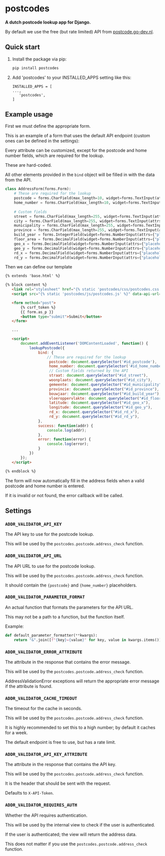 postcodes
================

**A dutch postcode lookup app for Django.**

By default we use the free (but rate limited) API from [postcode.go-dev.nl](https://postcode.go-dev.nl/).

Quick start
-----------

1. Install the package via pip:

   ```bash
   pip install postcodes
   ```

2. Add 'postcodes' to your INSTALLED_APPS setting like this:

   ```
   INSTALLED_APPS = [
   ...,
      'postcodes',
   ]
   ```


## Example usage

First we must define the appropriate form.

This is an example of a form that uses the default API endpoint (custom ones can be defined in the settings):

Every attribute can be customized, except for the postcode and home number fields, which are required for the lookup.

These are hard-coded.

All other elements provided in the `bind` object will be filled in with the data from the API.

```python
class AddressForm(forms.Form):
    # These are required for the lookup
    postcode = forms.CharField(max_length=10, widget=forms.TextInput(attrs={"placeholder": "1234 AB", "class": "postcode", "pattern": "^[0-9]{4}(\s+|)[A-Z]{2}$"}))
    home_number = forms.CharField(max_length=10, widget=forms.TextInput(attrs={"placeholder": "123", "class": "home_number"}))
    
    # Custom fields
    street = forms.CharField(max_length=255, widget=forms.TextInput(attrs={"placeholder": "Main street", "class": "street"}))
    city = forms.CharField(max_length=255, widget=forms.TextInput(attrs={"placeholder": "Amsterdam", "class": "city"}))
    municipality = forms.CharField(max_length=255, widget=forms.TextInput(attrs={"placeholder": "Amsterdam", "class": "municipality"}))
    province = forms.CharField(max_length=255, widget=forms.TextInput(attrs={"placeholder": "Noord-Holland", "class": "province"}))
    build_year = forms.IntegerField(widget=forms.NumberInput(attrs={"placeholder": "1990", "class": "build_year", "pattern": "^[0-9]{4}$", "min": "1900", "max": "2022"}))
    floor_area = forms.DecimalField(widget=forms.NumberInput(attrs={"placeholder": "100", "class": "floor_area", "pattern": "^[0-9]{1,3}$"})) # "pattern": "^[0-9]{1,3}$"
    geo_x = forms.DecimalField(widget=forms.NumberInput(attrs={"placeholder": "52.123456", "class": "geo_x"}))
    geo_y = forms.DecimalField(widget=forms.NumberInput(attrs={"placeholder": "4.123456", "class": "geo_y"}))
    rd_x = forms.DecimalField(widget=forms.NumberInput(attrs={"placeholder": "123456", "class": "rd_x"})) # Rijksdriehoek
    rd_y = forms.DecimalField(widget=forms.NumberInput(attrs={"placeholder": "123456", "class": "rd_y"})) # Rijksdriehoek
```

Then we can define our template

```html
{% extends 'base.html' %}

{% block content %}
   <link rel="stylesheet" href="{% static 'postcodes/css/postcodes.css' %}">
   <script src="{% static 'postcodes/js/postcodes.js' %}" data-api-url="{% url "postcodes:api" %}"></script>

   <form method="post">
       {% csrf_token %}
       {{ form.as_p }}
       <button type="submit">Submit</button>
   </form>

   ...

   <script>
       document.addEventListener('DOMContentLoaded', function() {
           lookupPostcode({
               bind: {
                   // These are required for the lookup
                    postcode: document.querySelector('#id_postcode'),
                    home_number: document.querySelector('#id_home_number'),
                    // Custom fields returned by the API
                    straat: document.querySelector("#id_street"),
                    woonplaats: document.querySelector("#id_city"),
                    gemeente: document.querySelector("#id_municipality"),
                    provincie: document.querySelector("#id_province"),
                    bouwjaar: document.querySelector("#id_build_year"),
                    vloeroppervlakte: document.querySelector("#id_floor_area"),
                    latitude: document.querySelector("#id_geo_x"),
                    longitude: document.querySelector("#id_geo_y"),
                    rd_x: document.querySelector("#id_rd_x"),
                    rd_y: document.querySelector("#id_rd_y"),
               },
               success: function(addr) {
                   console.log(addr);
               },
               error: function(error) {
                   console.log(error);
               }
           })
       });
   </script>

{% endblock %}
```

The form will now automatically fill in the address fields when a valid postcode and home number is entered.

If it is invalid or not found, the error callback will be called.

## Settings

### `ADDR_VALIDATOR_API_KEY`

The API key to use for the postcode lookup.

This will be used by the `postcodes.postcode.address_check` function.


### `ADDR_VALIDATOR_API_URL`

The API URL to use for the postcode lookup.

This will be used by the `postcodes.postcode.address_check` function.

It should contain the `{postcode}` and `{home_number}` placeholders.


### `ADDR_VALIDATOR_PARAMETER_FORMAT`

An actual function that formats the parameters for the API URL.

This may not be a path to a function, but the function itself.

Example:

```python
def default_parameter_formatter(**kwargs):
    return "&".join([f"{key}={value}" for key, value in kwargs.items()])
```


### `ADDR_VALIDATOR_ERROR_ATTRIBUTE`

The attribute in the response that contains the error message.

This will be used by the `postcodes.postcode.address_check` function.

AddressValidationError exceptions will return the appropriate error message if the attribute is found.


### `ADDR_VALIDATOR_CACHE_TIMEOUT`

The timeout for the cache in seconds.

This will be used by the `postcodes.postcode.address_check` function.

It is highly recommended to set this to a high number; by default it caches for a week.

The default endpoint is free to use, but has a rate limit.


### `ADDR_VALIDATOR_API_KEY_ATTRIBUTE`

The attribute in the response that contains the API key.

This will be used by the `postcodes.postcode.address_check` function.

It is the header that should be sent with the request.

Defaults to `X-API-Token`.


### `ADDR_VALIDATOR_REQUIRES_AUTH`

Whether the API requires authentication.

This will be used by the internal view to check if the user is authenticated.

If the user is authenticated; the view will return the address data.

This does not matter if you use the `postcodes.postcode.address_check` function.
